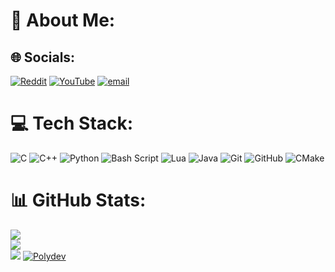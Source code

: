 # 💫 About Me:


## 🌐 Socials:
[![Reddit](https://img.shields.io/badge/Reddit-%23FF4500.svg?logo=Reddit&logoColor=white)](https://reddit.com/user/https://www.reddit.com/user/Inevitable-Series879/) [![YouTube](https://img.shields.io/badge/YouTube-%23FF0000.svg?logo=YouTube&logoColor=white)](https://youtube.com/@https://www.youtube.com/@DarthMooMancer) [![email](https://img.shields.io/badge/Email-D14836?logo=gmail&logoColor=white)](mailto:dmm.dev@pm.me) 

# 💻 Tech Stack:
![C](https://img.shields.io/badge/c-%2300599C.svg?style=for-the-badge&logo=c&logoColor=white) ![C++](https://img.shields.io/badge/c++-%2300599C.svg?style=for-the-badge&logo=c%2B%2B&logoColor=white) ![Python](https://img.shields.io/badge/python-3670A0?style=for-the-badge&logo=python&logoColor=ffdd54) ![Bash Script](https://img.shields.io/badge/bash_script-%23121011.svg?style=for-the-badge&logo=gnu-bash&logoColor=white) ![Lua](https://img.shields.io/badge/lua-%232C2D72.svg?style=for-the-badge&logo=lua&logoColor=white) ![Java](https://img.shields.io/badge/java-%23ED8B00.svg?style=for-the-badge&logo=openjdk&logoColor=white) ![Git](https://img.shields.io/badge/git-%23F05033.svg?style=for-the-badge&logo=git&logoColor=white) ![GitHub](https://img.shields.io/badge/github-%23121011.svg?style=for-the-badge&logo=github&logoColor=white) ![CMake](https://img.shields.io/badge/CMake-%23008FBA.svg?style=for-the-badge&logo=cmake&logoColor=white)


# 📊 GitHub Stats:
![](https://nirzak-streak-stats.vercel.app/?user=DarthMooMancer&theme=onedark&hide_border=false)<br/>
![](https://github-readme-stats.vercel.app/api?username=DarthMooMancer&theme=onedark&hide_border=false&include_all_commits=false&count_private=false)<br/>
![](https://github-readme-stats.vercel.app/api/top-langs/?username=DarthMooMancer&theme=onedark&hide_border=false&include_all_commits=false&count_private=false&layout=compact)
[![Polydev](https://github-readme-stats.vercel.app/api/pin?username=DarthMooMancer&repo=Polydev&theme=onedark)](https://github.com/DarthMooMancer/Polydev)
